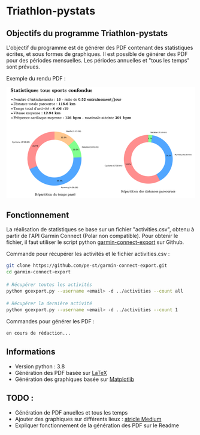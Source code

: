 # Triathlon-pystats

## Objectifs du programme Triathlon-pystats

L'objectif du programme est de générer des PDF contenant des statistiques
écrites, et sous formes de graphiques. Il est possible de générer des PDF
pour des périodes mensuelles. Les périodes annuelles et "tous les temps"
sont prévues.

Exemple du rendu PDF :

![Exemple rendu PDF](images/example.png)

## Fonctionnement

La réalisation de statistiques se base sur un fichier "activities.csv",
obtenu à partir de l'API Garmin Connect (Polar non compatible). Pour
obtenir le fichier, il faut utiliser le script python
[garmin-connect-export](https://github.com/pe-st/garmin-connect-export) sur
Github.

Commande pour récupérer les activités et le fichier activities.csv :

```bash
git clone https://github.com/pe-st/garmin-connect-export.git
cd garmin-connect-export

# Récupérer toutes les activités
python gcexport.py --username <email> -d ../activities --count all

# Récupérer la dernière activité
python gcexport.py --username <email> -d ../activities --count 1
```

Commandes pour générer les PDF :

```bash
en cours de rédaction...
```

## Informations

* Version python : 3.8
* Génération des PDF basée sur [LaTeX](https://www.latex-project.org)
* Génération des graphiques basée sur [Matplotlib](https://matplotlib.org)

## TODO :

* Génération de PDF anuelles et tous les temps
* Ajouter des graphiques sur différents lieux : [atricle Medium](https://medium.com/@azholud/analysis-and-visualization-of-activities-from-garmin-connect-b3e021c62472)
* Expliquer fonctionnement de la génération des PDF sur le Readme
